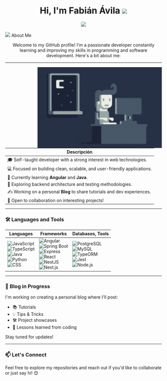<h1 align="center">
  <b>Hi, I'm Fabián Ávila</b>
  <img src="https://media.giphy.com/media/hvRJCLFzcasrR4ia7z/giphy.gif" width="35">
</h1>
<p align="center">
  <img src="https://readme-typing-svg.herokuapp.com?font=Fira+Code&duration=3000&pause=1000&color=00ADB5&center=true&vCenter=true&width=500&lines=Passionate+Developer+%F0%9F%94%A5;Always+learning+something+new+%F0%9F%93%9A;Open+to+collaborations+%F0%9F%92%BB;Lover+of+clean+code+%E2%9C%A8"/>
</p>

<picture><img src="https://github.com/7oSkaaa/7oSkaaa/blob/main/Images/about_me.gif?raw=true" width=50px></picture> About Me

<p align="center" >Welcome to my GitHub profile! I'm a passionate developer constantly learning and improving my skills in programming and software development. Here's a bit about me:
</p>

---

<img  align="right" src="https://raw.githubusercontent.com/AVS1508/AVS1508/master/assets/Night-Coding.gif" width="400" height="260"/>


| Descripción                                                       |
|-------------------------------------------------------------------|
| 🎓 Self-taught developer with a strong interest in web technologies. |
| 💻 Focused on building clean, scalable, and user-friendly applications. |
| 🌱 Currently learning **Angular** and **Java**.                   |
| 📖 Exploring backend architecture and testing methodologies.      |
| ✍️ Working on a personal **Blog** to share tutorials and dev experiences. |
| 🤝 Open to collaboration on interesting projects!                 |


---

### 🛠️ Languages and Tools

| **Languages** | **Frameworks** | **Databases, Tools** |
|--------------|-----------------------------|-----------------------------|
|![JavaScript](https://img.shields.io/badge/JavaScript-F7DF1E?logo=javascript&logoColor=black) <br>![TypeScript](https://img.shields.io/badge/TypeScript-3178C6?logo=typescript&logoColor=white) <br>![Java](https://img.shields.io/badge/Java-ED8B00?logo=java&logoColor=white) <br>![Python](https://img.shields.io/badge/Python-3776AB?logo=python&logoColor=white) <br>![CSS](https://img.shields.io/badge/Pure%20CSS-2965f1?logo=css3&logoColor=white) |![Angular](https://img.shields.io/badge/Angular-DD0031?logo=angular&logoColor=white) <br>![Spring Boot](https://img.shields.io/badge/Spring%20Boot-6DB33F?logo=springboot&logoColor=white) <br>![Express](https://img.shields.io/badge/Express.js-000000?logo=express&logoColor=white) <br>![React](https://img.shields.io/badge/React-61DAFB?logo=react&logoColor=black) <br>![NestJS](https://img.shields.io/badge/NestJS-E0234E?logo=nestjs&logoColor=white) <br>![Next.js](https://img.shields.io/badge/Next.js-000000?logo=next.js&logoColor=white) |![PostgreSQL](https://img.shields.io/badge/PostgreSQL-4169E1?logo=postgresql&logoColor=white) <br>![MySQL](https://img.shields.io/badge/MySQL-4479A1?logo=mysql&logoColor=white) <br>![TypeORM](https://img.shields.io/badge/TypeORM-FF4785?logo=typeorm&logoColor=white) <br>![Jest](https://img.shields.io/badge/Jest-C21325?logo=jest&logoColor=white) <br>![Node.js](https://img.shields.io/badge/Node.js-339933?logo=node.js&logoColor=white) |

---

### 📝 Blog in Progress

I'm working on creating a personal blog where I'll post:

- 📚 Tutorials
- 💡 Tips & Tricks
- 🛠️ Project showcases
- 🧠 Lessons learned from coding

Stay tuned for updates!

---

### 📫 Let's Connect

Feel free to explore my repositories and reach out if you'd like to collaborate or just say hi! 😊
